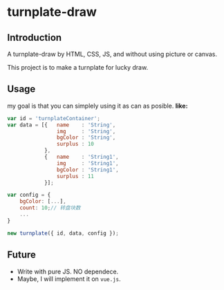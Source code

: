 # turnplate-draw

## Introduction

A turnplate-draw by HTML, CSS, JS, and without using picture or canvas.

This project is to make a turnplate for lucky draw.

## Usage

my goal is that you can simplely using it as can as posible. **like:**

```javascript
var id = 'turnplateContainer';
var data = [{   name    : 'String',
                img     : 'String',
                bgColor : 'String',
                surplus : 10
            },
            {   name    : 'String1',
                img     : 'String1',
                bgColor : 'String1',
                surplus : 11
            }];

var config = {
    bgColor: [...],
    count: 10;// 转盘块数
    ...
}

new turnplate({ id, data, config });

```

## Future
+   Write with pure JS. NO dependece.
+   Maybe, I will implement it on `vue.js`.
